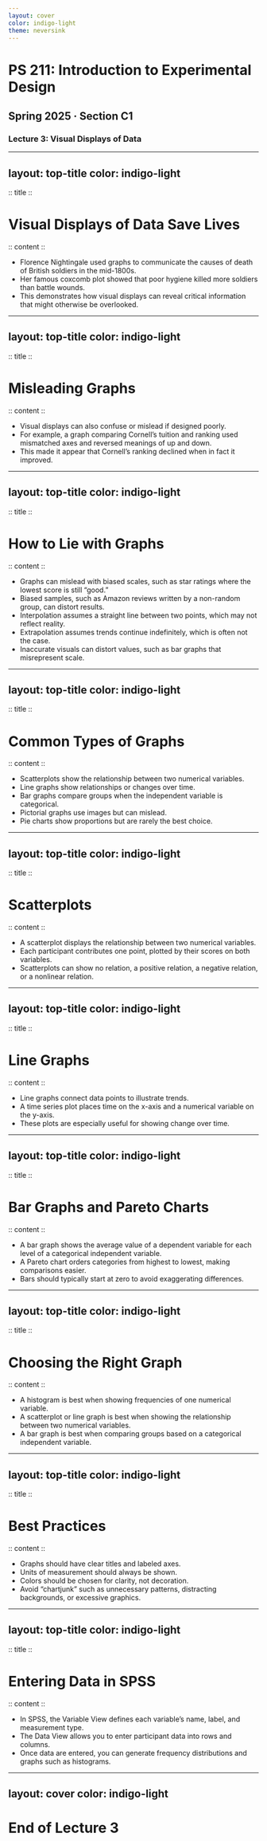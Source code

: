 ```yaml
---
layout: cover
color: indigo-light
theme: neversink
---
```


# PS 211: Introduction to Experimental Design
## Spring 2025 · Section C1
### Lecture 3: Visual Displays of Data

---
layout: top-title
color: indigo-light
---

:: title ::
# Visual Displays of Data Save Lives

:: content ::
- Florence Nightingale used graphs to communicate the causes of death of British soldiers in the mid-1800s.  
- Her famous coxcomb plot showed that poor hygiene killed more soldiers than battle wounds.  
- This demonstrates how visual displays can reveal critical information that might otherwise be overlooked.  

---
layout: top-title
color: indigo-light
---

:: title ::
# Misleading Graphs

:: content ::
- Visual displays can also confuse or mislead if designed poorly.  
- For example, a graph comparing Cornell’s tuition and ranking used mismatched axes and reversed meanings of up and down.  
- This made it appear that Cornell’s ranking declined when in fact it improved.  

---
layout: top-title
color: indigo-light
---

:: title ::
# How to Lie with Graphs

:: content ::
- Graphs can mislead with biased scales, such as star ratings where the lowest score is still “good.”  
- Biased samples, such as Amazon reviews written by a non-random group, can distort results.  
- Interpolation assumes a straight line between two points, which may not reflect reality.  
- Extrapolation assumes trends continue indefinitely, which is often not the case.  
- Inaccurate visuals can distort values, such as bar graphs that misrepresent scale.  

---
layout: top-title
color: indigo-light
---

:: title ::
# Common Types of Graphs

:: content ::
- Scatterplots show the relationship between two numerical variables.  
- Line graphs show relationships or changes over time.  
- Bar graphs compare groups when the independent variable is categorical.  
- Pictorial graphs use images but can mislead.  
- Pie charts show proportions but are rarely the best choice.  

---
layout: top-title
color: indigo-light
---

:: title ::
# Scatterplots

:: content ::
- A scatterplot displays the relationship between two numerical variables.  
- Each participant contributes one point, plotted by their scores on both variables.  
- Scatterplots can show no relation, a positive relation, a negative relation, or a nonlinear relation.  

---
layout: top-title
color: indigo-light
---

:: title ::
# Line Graphs

:: content ::
- Line graphs connect data points to illustrate trends.  
- A time series plot places time on the x-axis and a numerical variable on the y-axis.  
- These plots are especially useful for showing change over time.  

---
layout: top-title
color: indigo-light
---

:: title ::
# Bar Graphs and Pareto Charts

:: content ::
- A bar graph shows the average value of a dependent variable for each level of a categorical independent variable.  
- A Pareto chart orders categories from highest to lowest, making comparisons easier.  
- Bars should typically start at zero to avoid exaggerating differences.  

---
layout: top-title
color: indigo-light
---

:: title ::
# Choosing the Right Graph

:: content ::
- A histogram is best when showing frequencies of one numerical variable.  
- A scatterplot or line graph is best when showing the relationship between two numerical variables.  
- A bar graph is best when comparing groups based on a categorical independent variable.  

---
layout: top-title
color: indigo-light
---

:: title ::
# Best Practices

:: content ::
- Graphs should have clear titles and labeled axes.  
- Units of measurement should always be shown.  
- Colors should be chosen for clarity, not decoration.  
- Avoid “chartjunk” such as unnecessary patterns, distracting backgrounds, or excessive graphics.  

---
layout: top-title
color: indigo-light
---

:: title ::
# Entering Data in SPSS

:: content ::
- In SPSS, the Variable View defines each variable’s name, label, and measurement type.  
- The Data View allows you to enter participant data into rows and columns.  
- Once data are entered, you can generate frequency distributions and graphs such as histograms.  

---
layout: cover
color: indigo-light
---

# End of Lecture 3
